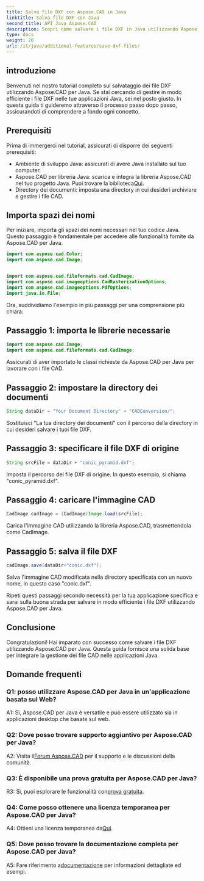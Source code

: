 ```yaml
---
title: Salva file DXF con Aspose.CAD in Java
linktitle: Salva file DXF con Java
second_title: API Java Aspose.CAD
description: Scopri come salvare i file DXF in Java utilizzando Aspose.CAD. Segui la nostra guida passo passo per una gestione efficiente dei file CAD.
type: docs
weight: 20
url: /it/java/additional-features/save-dxf-files/
---
```

## introduzione

Benvenuti nel nostro tutorial completo sul salvataggio dei file DXF utilizzando Aspose.CAD per Java. Se stai cercando di gestire in modo efficiente i file DXF nelle tue applicazioni Java, sei nel posto giusto. In questa guida ti guideremo attraverso il processo passo dopo passo, assicurandoti di comprendere a fondo ogni concetto.

## Prerequisiti

Prima di immergerci nel tutorial, assicurati di disporre dei seguenti prerequisiti:

- Ambiente di sviluppo Java: assicurati di avere Java installato sul tuo computer.
-  Aspose.CAD per libreria Java: scarica e integra la libreria Aspose.CAD nel tuo progetto Java. Puoi trovare la biblioteca[Qui](https://releases.aspose.com/cad/java/).
- Directory dei documenti: imposta una directory in cui desideri archiviare e gestire i file CAD.

## Importa spazi dei nomi

Per iniziare, importa gli spazi dei nomi necessari nel tuo codice Java. Questo passaggio è fondamentale per accedere alle funzionalità fornite da Aspose.CAD per Java.

```java
import com.aspose.cad.Color;
import com.aspose.cad.Image;


import com.aspose.cad.fileformats.cad.CadImage;
import com.aspose.cad.imageoptions.CadRasterizationOptions;
import com.aspose.cad.imageoptions.PdfOptions;
import java.io.File;
```

Ora, suddividiamo l'esempio in più passaggi per una comprensione più chiara:

## Passaggio 1: importa le librerie necessarie

```java
import com.aspose.cad.Image;
import com.aspose.cad.fileformats.cad.CadImage;
```

Assicurati di aver importato le classi richieste da Aspose.CAD per Java per lavorare con i file CAD.

## Passaggio 2: impostare la directory dei documenti

```java
String dataDir = "Your Document Directory" + "CADConversion/";
```

Sostituisci "La tua directory dei documenti" con il percorso della directory in cui desideri salvare i tuoi file DXF.

## Passaggio 3: specificare il file DXF di origine

```java
String srcFile = dataDir + "conic_pyramid.dxf";
```

Imposta il percorso del file DXF di origine. In questo esempio, si chiama "conic_pyramid.dxf".

## Passaggio 4: caricare l'immagine CAD

```java
CadImage cadImage = (CadImage)Image.load(srcFile);
```

Carica l'immagine CAD utilizzando la libreria Aspose.CAD, trasmettendola come CadImage.

## Passaggio 5: salva il file DXF

```java
cadImage.save(dataDir+"conic.dxf");
```

Salva l'immagine CAD modificata nella directory specificata con un nuovo nome, in questo caso "conic.dxf".

Ripeti questi passaggi secondo necessità per la tua applicazione specifica e sarai sulla buona strada per salvare in modo efficiente i file DXF utilizzando Aspose.CAD per Java.

## Conclusione

Congratulazioni! Hai imparato con successo come salvare i file DXF utilizzando Aspose.CAD per Java. Questa guida fornisce una solida base per integrare la gestione dei file CAD nelle applicazioni Java.

## Domande frequenti

### Q1: posso utilizzare Aspose.CAD per Java in un'applicazione basata sul Web?

A1: Sì, Aspose.CAD per Java è versatile e può essere utilizzato sia in applicazioni desktop che basate sul web.

### Q2: Dove posso trovare supporto aggiuntivo per Aspose.CAD per Java?

 A2: Visita il[Forum Aspose.CAD](https://forum.aspose.com/c/cad/19) per il supporto e le discussioni della comunità.

### Q3: È disponibile una prova gratuita per Aspose.CAD per Java?

 R3: Sì, puoi esplorare le funzionalità con[prova gratuita](https://releases.aspose.com/).

### Q4: Come posso ottenere una licenza temporanea per Aspose.CAD per Java?

 A4: Ottieni una licenza temporanea da[Qui](https://purchase.aspose.com/temporary-license/).

### Q5: Dove posso trovare la documentazione completa per Aspose.CAD per Java?

 A5: Fare riferimento a[documentazione](https://reference.aspose.com/cad/java/) per informazioni dettagliate ed esempi.